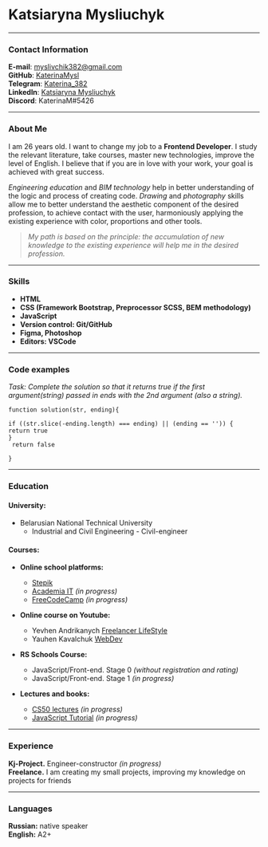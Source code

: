 # __Katsiaryna Mysliuchyk__

---

### __Contact Information__

__E-mail__: myslivchik382@gmail.com<br>
__GitHub__: [KaterinaMysl](https://github.com/KaterinaMysl)<br>
__Telegram__: [Katerina_382](https://t.me/Katerina_382)<br>
__LinkedIn__: [Katsiaryna Mysliuchyk](https://www.linkedin.com/in/katsiaryna-m-89393a248/)<br>
__Discord__: KaterinaM#5426

---

### __About Me__

I am 26 years old. I want to change my job to a __Frontend Developer__. I study the relevant literature, take courses, master new technologies, improve the level of English. I believe that if you are in love with your work, your goal is achieved with great success.<br>

_Engineering education_ and _BIM technology_ help in better understanding of the logic and process of creating code. _Drawing_ and _photography_ skills allow me to better understand the aesthetic component of the desired profession, to achieve contact with the user, harmoniously applying the existing experience with color, proportions and other tools.<br>

>_My path is based on the principle: the accumulation of new knowledge to the existing experience will help me in the desired profession._


---

### __Skills__

* __HTML__
* __CSS (Framework Bootstrap, Preprocessor SCSS, BEM methodology)__
* __JavaScript__
* __Version control: Git/GitHub__
* __Figma, Photoshop__
* __Editors: VSCode__

---

### __Code examples__

_Task: Complete the solution so that it returns true if the first argument(string) passed in ends with the 2nd argument (also a string)._

```
function solution(str, ending){

if ((str.slice(-ending.length) === ending) || (ending == '')) {
return true
}  
 return false

}
```

---

### __Education__

#### __University:__ 

   * Belarusian National Technical University
	   * Industrial and Civil Engineering - Civil-engineer

#### __Courses:__

* __Online school platforms:__
    * [Stepik](https://stepik.org/catalog) 
    * [Academia IT](https://academiait.ru/) _(in progress)_ 
    * [FreeCodeCamp](https://www.freecodecamp.org/learn) _(in progress)_ 

* __Online course on Youtube:__ 
    * Yevhen Andrikanych [Freelancer LifeStyle](https://www.youtube.com/c/FreelancerLifeStyle?app=desktop) 
    * Yauhen Kavalchuk [WebDev ](https://www.youtube.com/@YauhenKavalchuk/featured) 

* __RS Schools Course:__ 
    * JavaScript/Front-end. Stage 0 _(without registration and rating)_ 
    * JavaScript/Front-end. Stage 1 _(in progress)_ 

* __Lectures and books:__ 
    * [CS50 lectures](https://www.youtube.com/playlist?list=PLawfWYMUziZqyUL5QDLVbe3j5BKWj42E5) _(in progress)_ 
    * [JavaScript Tutorial](https://learn.javascript.ru/) _(in progress)_ 

---

### __Experience__

__Kj-Project.__ Engineer-constructor _(in progress)_<br>
__Freelance.__ I am creating my small projects, improving my knowledge on projects for friends 

---

### __Languages__

 __Russian:__ native speaker<br>
 __English:__ A2+



